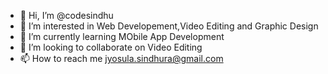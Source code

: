 - 👋 Hi, I’m @codesindhu
- 👀 I’m interested in Web Developement,Video Editing and Graphic Design
- 🌱 I’m currently learning MObile App Development
- 💞️ I’m looking to collaborate on Video Editing
- 📫 How to reach me jyosula.sindhura@gmail.com  
